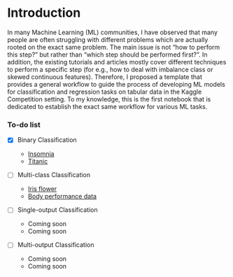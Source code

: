 # Introduction
In many Machine Learning (ML) communities, I have observed that many people are often struggling with different problems which are actually rooted on the exact same problem. The main issue is not “how to perform this step?” but rather than “which step should be performed first?”. In addition, the existing tutorials and articles mostly cover different techniques to perform a specific step (for e.g., how to deal with imbalance class or skewed continuous features). Therefore, I proposed a template that provides a general workflow to guide the process of developing ML models for classification and regression tasks on tabular data in the Kaggle Competition setting. To my knowledge, this is the first notebook that is dedicated to establish the exact same workflow for various ML tasks.


### To-do list 

- [X] Binary Classification 
   
   * [Insomnia](https://www.kaggle.com/competitions/idao-2022-bootcamp-insomnia/overview)
   * [Titanic](https://www.kaggle.com/c/titanic)
- [ ] Multi-class Classification
    * [Iris flower](https://www.kaggle.com/datasets/arshid/iris-flower-dataset)
    * [Body performance data](https://www.kaggle.com/datasets/kukuroo3/body-performance-data)
- [ ] Single-output Classification
    * Coming soon
    * Coming soon
- [ ] Multi-output Classification 
    * Coming soon
    * Coming soon

